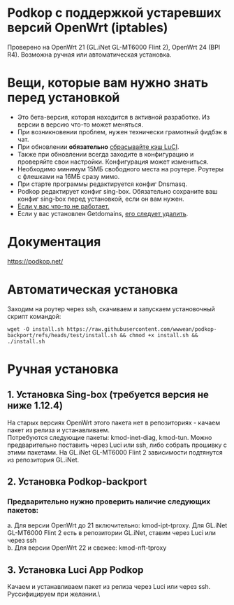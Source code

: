 # Podkop с поддержкой устаревших версий OpenWrt (iptables)

Проверено на OpenWrt 21 (GL.iNet GL-MT6000 Flint 2), OpenWrt 24 (BPI R4). Возможна ручная или автоматическая установка.

# Вещи, которые вам нужно знать перед установкой

- Это бета-версия, которая находится в активной разработке. Из версии в версию что-то может меняться.
- При возникновении проблем, нужен технически грамотный фидбэк в чат.
- При обновлении **обязательно** [сбрасывайте кэш LuCI](https://podkop.net/docs/clear-browser-cache/).
- Также при обновлении всегда заходите в конфигурацию и проверяйте свои настройки. Конфигурация может измениться.
- Необходимо минимум 15МБ свободного места на роутере. Роутеры с флешками на 16МБ сразу мимо.
- При старте программы редактируется конфиг Dnsmasq.
- Podkop редактирует конфиг sing-box. Обязательно сохраните ваш конфиг sing-box перед установкой, если он вам нужен.
- [Если у вас что-то не работает.](https://podkop.net/docs/diagnostics/)
- Если у вас установлен Getdomains, [его следует удалить](https://github.com/itdoginfo/domain-routing-openwrt?tab=readme-ov-file#%D1%81%D0%BA%D1%80%D0%B8%D0%BF%D1%82-%D0%B4%D0%BB%D1%8F-%D1%83%D0%B4%D0%B0%D0%BB%D0%B5%D0%BD%D0%B8%D1%8F).

# Документация
https://podkop.net/

# Автоматическая установка
Заходим на роутер через ssh, скачиваем и запускаем установочный скрипт командой:
```
wget -O install.sh https://raw.githubusercontent.com/wwwean/podkop-backport/refs/heads/test/install.sh && chmod +x install.sh && ./install.sh
```

# Ручная установка
## 1. Установка Sing-box (требуется версия не ниже 1.12.4)
На старых версиях OpenWrt этого пакета нет в репозиториях - качаем пакет из релиза и устанавливаем.\
Потребуются следующие пакеты: kmod-inet-diag, kmod-tun. Можно предварительно поставить через Luci или ssh, либо собрать прошивку с этими пакетами. На GL.iNet GL-MT6000 Flint 2 зависимости подтянутся из репозитория GL.iNet.

## 2. Установка Podkop-backport
### Предварительно нужно проверить наличие следующих пакетов:
a. Для версии OpenWrt до 21 включительно: kmod-ipt-tproxy. Для GL.iNet GL-MT6000 Flint 2 есть в репозитории GL.iNet, ставим через Luci или через ssh\
b. Для версии OpenWrt 22 и свежее: kmod-nft-tproxy

## 3. Установка Luci App Podkop
Качаем и устанавливаем пакет из релиза через Luci или через ssh. Руссифицируем при желании.\

